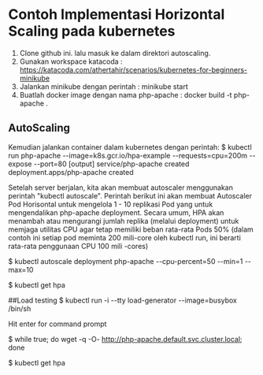 # Contoh Implementasi Horizontal Scaling pada kubernetes

1. Clone github ini. lalu masuk ke dalam direktori autoscaling.
2. Gunakan workspace katacoda : https://katacoda.com/athertahir/scenarios/kubernetes-for-beginners-minikube
3. Jalankan minikube dengan perintah : minikube start
4. Buatlah docker image dengan nama php-apache : docker build -t php-apache .

## AutoScaling
Kemudian jalankan container dalam kubernetes dengan perintah:
$ kubectl run php-apache --image=k8s.gcr.io/hpa-example --requests=cpu=200m --expose --port=80
[output]
service/php-apache created
deployment.apps/php-apache created

Setelah server berjalan, kita akan membuat autoscaler menggunakan perintah "kubectl autoscale". Perintah berikut ini akan membuat Autoscaler Pod Horisontal untuk mengelola 1 - 10 replikasi Pod yang untuk mengendalikan php-apache deployment. Secara umum, HPA akan menambah atau mengurangi jumlah replika (melalui deployment) untuk memjaga utilitas CPU agar tetap memiliki beban rata-rata Pods 50% (dalam contoh ini setiap pod meminta 200 mili-core oleh kubectl run, ini berarti rata-rata penggunaan CPU 100 mili -cores)

$ kubectl autoscale deployment php-apache --cpu-percent=50 --min=1 --max=10

$ kubectl get hpa

##Load testing
$ kubectl run -i --tty load-generator --image=busybox /bin/sh

Hit enter for command prompt

$ while true; do wget -q -O- http://php-apache.default.svc.cluster.local; done

$ kubectl get hpa



